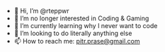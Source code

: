 - 👋 Hi, I’m @rteppwr
- 👀 I’m no longer interested in Coding & Gaming
- 🌱 I’m currently learning why I never want to code
- 💞️ I’m looking to do literally anything else
- 📫 How to reach me: pitr.prase@gmail.com

<!---
rteppwr/rteppwr is a ✨ special ✨ repository because its `README.md` (this file) appears on your GitHub profile.
You can click the Preview link to take a look at your changes.
--->
